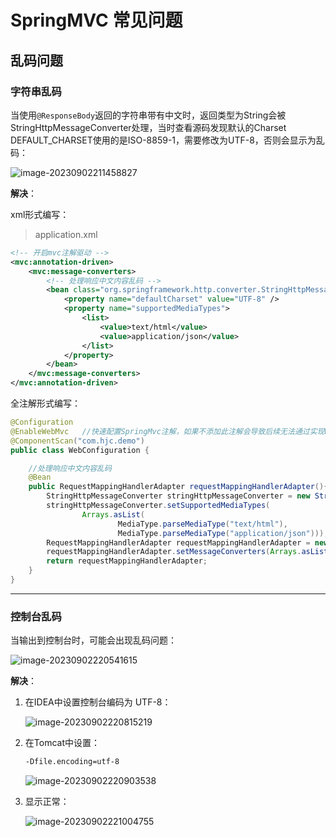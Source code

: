 # SpringMVC 常见问题

## 乱码问题

### 字符串乱码

当使用`@ResponseBody`返回的字符串带有中文时，返回类型为String会被StringHttpMessageConverter处理，当时查看源码发现默认的Charset DEFAULT_CHARSET使用的是ISO-8859-1，需要修改为UTF-8，否则会显示为乱码：

![image-20230902211458827](https://cdn.jsdelivr.net/gh/letengzz/tc2@main/img/Java/202309022115339.png)

**解决**：

xml形式编写：

> application.xml

```xml
<!-- 开启mvc注解驱动 -->
<mvc:annotation-driven>
    <mvc:message-converters>
        <!-- 处理响应中文内容乱码 -->
        <bean class="org.springframework.http.converter.StringHttpMessageConverter">
            <property name="defaultCharset" value="UTF-8" />
            <property name="supportedMediaTypes">
                <list>
                    <value>text/html</value>
                    <value>application/json</value>
                </list>
            </property>
        </bean>
    </mvc:message-converters>
</mvc:annotation-driven>
```

全注解形式编写：

```java
@Configuration
@EnableWebMvc   //快速配置SpringMvc注解，如果不添加此注解会导致后续无法通过实现WebMvcConfigurer接口进行自定义配置
@ComponentScan("com.hjc.demo")
public class WebConfiguration {

    //处理响应中文内容乱码
    @Bean
    public RequestMappingHandlerAdapter requestMappingHandlerAdapter(){
        StringHttpMessageConverter stringHttpMessageConverter = new StringHttpMessageConverter(StandardCharsets.UTF_8);
        stringHttpMessageConverter.setSupportedMediaTypes(
                Arrays.asList(
                        MediaType.parseMediaType("text/html"),
                        MediaType.parseMediaType("application/json")));
        RequestMappingHandlerAdapter requestMappingHandlerAdapter = new RequestMappingHandlerAdapter();
        requestMappingHandlerAdapter.setMessageConverters(Arrays.asList(stringHttpMessageConverter));
        return requestMappingHandlerAdapter;
    }
}

```

****

### 控制台乱码

当输出到控制台时，可能会出现乱码问题：

![image-20230902220541615](https://cdn.jsdelivr.net/gh/letengzz/tc2@main/img/Java/202309022210721.png)

**解决**：

1. 在IDEA中设置控制台编码为 UTF-8：

   ![image-20230902220815219](https://cdn.jsdelivr.net/gh/letengzz/tc2@main/img/Java/202309022210426.png)

2. 在Tomcat中设置：

   ```bash
   -Dfile.encoding=utf-8 
   ```

   ![image-20230902220903538](https://cdn.jsdelivr.net/gh/letengzz/tc2@main/img/Java/202309022210135.png)

3. 显示正常：

   ![image-20230902221004755](https://cdn.jsdelivr.net/gh/letengzz/tc2@main/img/Java/202309022210270.png)